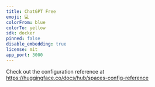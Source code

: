 ```yaml
---
title: ChatGPT Free
emoji: 💻
colorFrom: blue
colorTo: yellow
sdk: docker
pinned: false
disable_embedding: true
license: mit
app_port: 3000
---
```


Check out the configuration reference at https://huggingface.co/docs/hub/spaces-config-reference

